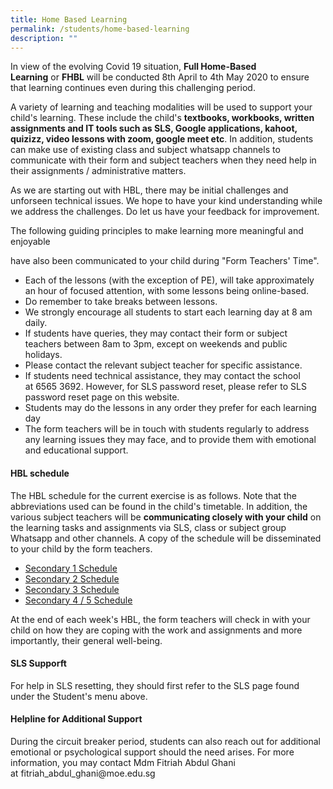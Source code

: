 ```yaml
---
title: Home Based Learning
permalink: /students/home-based-learning
description: ""
---
```

<p>In view of the evolving Covid 19 situation,&nbsp;<strong>Full&nbsp;Home-Based Learning</strong>&nbsp;or&nbsp;<strong>FHBL</strong>&nbsp;will be conducted 8th April to 4th May 2020 to ensure that learning continues even during this challenging period.</p>
<p>A variety of learning and teaching modalities will be used to support your child's learning. These include the child's&nbsp;<strong>textbooks, workbooks, written assignments and IT tools such as SLS, Google applications, kahoot, quizizz, video lessons with zoom, google meet etc</strong>. In addition, students can make use of existing class and subject whatsapp channels to communicate with their form and subject teachers when they need help in their assignments / administrative matters.&nbsp;</p>
<p>As we are starting out with HBL, there may be initial challenges and unforseen technical issues. We hope to have your kind understanding while we address the challenges. Do let us have your feedback for improvement.</p>
<p>The following guiding principles&nbsp;to make learning more meaningful and enjoyable</p>
<p>have also been communicated to your child during "Form Teachers' Time".&nbsp;</p>
<ul>
<li>Each of the lessons (with the exception of PE), will take approximately an hour of focused attention, with some lessons being online-based.</li>
<li>Do remember to take breaks between lessons.</li>
<li>We strongly encourage all students to start each learning day at 8 am daily.</li>
<li>If students have queries, they may contact their form or subject teachers between 8am to 3pm, except on weekends and public holidays.</li>
<li>Please contact the relevant subject teacher for specific assistance.</li>
<li>If students need technical assistance, they may contact the school at&nbsp;6565 3692. However, for&nbsp;SLS password reset, please refer to SLS password reset page on this website.&nbsp;</li>
<li>Students may do the lessons in any order they prefer for each learning day</li>
<li>The form teachers will be in touch with students regularly to address any learning issues they may face, and to provide them with emotional and educational support.</li>
</ul>
<h4>HBL schedule</h4>
<p>The HBL schedule for the current exercise is as follows. Note that the abbreviations used can be found in the child's timetable. In addition, the various subject teachers will be&nbsp;<strong>communicating closely with your child</strong> on the learning tasks and assignments via SLS, class or subject group Whatsapp and other channels. A copy of the schedule will be disseminated to your child by the form teachers.</p>
<ul>
<li><a href="https://docs.google.com/spreadsheets/d/e/2PACX-1vTgKMGOrE9VOesQ9Rc6VGNDvd4GpatcCfZVudMucaFuZaQRX2rE2-V5tvZuIY_3apCT7bZWrHPkePg6/pubhtml?gid=0&amp;single=true">Secondary 1 Schedule</a></li>
<li><a href="https://docs.google.com/spreadsheets/d/e/2PACX-1vTgKMGOrE9VOesQ9Rc6VGNDvd4GpatcCfZVudMucaFuZaQRX2rE2-V5tvZuIY_3apCT7bZWrHPkePg6/pubhtml?gid=501320498&amp;single=true">Secondary 2 Schedule</a></li>
<li><a href="https://docs.google.com/spreadsheets/d/e/2PACX-1vTgKMGOrE9VOesQ9Rc6VGNDvd4GpatcCfZVudMucaFuZaQRX2rE2-V5tvZuIY_3apCT7bZWrHPkePg6/pubhtml?gid=244292480&amp;single=true">Secondary 3 Schedule</a></li>
<li><a href="https://docs.google.com/spreadsheets/d/e/2PACX-1vTgKMGOrE9VOesQ9Rc6VGNDvd4GpatcCfZVudMucaFuZaQRX2rE2-V5tvZuIY_3apCT7bZWrHPkePg6/pubhtml?gid=1738856680&amp;single=true">Secondary 4 / 5 Schedule</a></li>
</ul>
<p>At the end of each week's HBL, the form teachers will check in with your child on how they are coping with the work and assignments and more importantly, their general well-being.</p>
<h4>SLS Supporft</h4>
<p>For help in SLS resetting, they should first refer to the SLS page found under the Student's menu above.&nbsp;</p>
<h4>Helpline for Additional Support</h4>
<p>During the circuit breaker period, students can also reach out for additional emotional or psychological support should the need arises. For more information, you may contact Mdm Fitriah Abdul Ghani at&nbsp;fitriah_abdul_ghani@moe.edu.sg</p>
